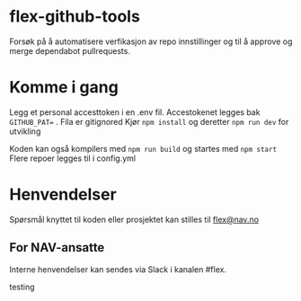 # flex-github-tools
Forsøk på å automatisere verfikasjon av repo innstillinger og til å approve og merge dependabot pullrequests.


# Komme i gang
Legg et personal accesttoken i en .env fil. Accestokenet legges bak `GITHUB_PAT=` . Fila er gitignored 
Kjør `npm install` og deretter `npm run dev` for utvikling

Koden kan også kompilers med `npm run build` og startes med `npm start`
Flere repoer legges til i config.yml

# Henvendelser

Spørsmål knyttet til koden eller prosjektet kan stilles til flex@nav.no

## For NAV-ansatte

Interne henvendelser kan sendes via Slack i kanalen #flex.


testing
